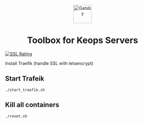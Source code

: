 <p align="center">
  <a href="https://www.ctc.io">
    <img alt="Gatsby" src="https://www.gatsbyjs.org/monogram.svg" width="60" />
  </a>
</p>
<h1 align="center">
  Toolbox for Keops Servers
</h1>

[![SSL Rating](https://sslbadge.org/?domain=statik.keops.io)](https://www.ssllabs.com/ssltest/analyze.html?d=statik.keops.io)


Install Traefik (handle SSL with letsencrypt)

## Start Trafeik

```./start_traefik.sh```


## Kill all containers

```./reset.sh```
